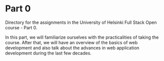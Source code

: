 # Part 0
Directory for the assignments in the University of Helsinki Full Stack Open course - Part 0. 

In this part, we will familiarize ourselves with the practicalities of taking the course. After that, we will have an overview of the basics of web development and also talk about the advances in web application development during the last few decades.